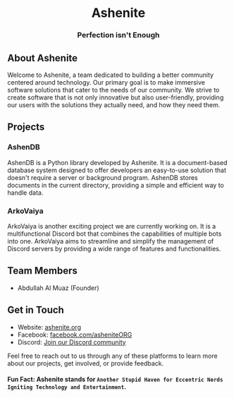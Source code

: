<h1 align="center">Ashenite</h1>

<h3 align="center">Perfection isn't Enough</h3>

## About Ashenite

Welcome to Ashenite, a team dedicated to building a better community centered around technology. Our primary goal is to make immersive software solutions that cater to the needs of our community. We strive to create software that is not only innovative but also user-friendly, providing our users with the solutions they actually need, and how they need them.

## Projects

### AshenDB

AshenDB is a Python library developed by Ashenite. It is a document-based database system designed to offer developers an easy-to-use solution that doesn't require a server or background program. AshenDB stores documents in the current directory, providing a simple and efficient way to handle data.

### ArkoVaiya

ArkoVaiya is another exciting project we are currently working on. It is a multifunctional Discord bot that combines the capabilities of multiple bots into one. ArkoVaiya aims to streamline and simplify the management of Discord servers by providing a wide range of features and functionalities.

## Team Members

- Abdullah Al Muaz (Founder)

## Get in Touch

- Website: [ashenite.org](https://ashenite.org)
- Facebook: [facebook.com/asheniteORG](https://facebook.com/asheniteORG)
- Discord: [Join our Discord community](https://discord.gg/ZXknNVMXCk)

Feel free to reach out to us through any of these platforms to learn more about our projects, get involved, or provide feedback.

#### Fun Fact: Ashenite stands for `Another Stupid Haven for Eccentric Nerds Igniting Technology and Entertainment`.
